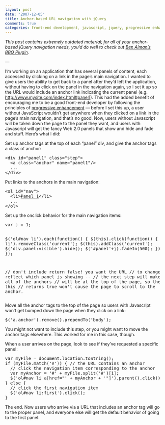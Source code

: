 ```yaml
--- 
layout: post
date: "2007-12-05"
title: Anchor-based URL navigation with jQuery
comments: true
categories: front-end development, javascript, jquery, progressive enhancement
---
```


<p><em>This post contains extremely outdated material; for all of your anchor-based jQuery navigation needs, you&rsquo;d do well to check out <a href="http://benalman.com/projects/jquery-bbq-plugin/">Ben Alman&rsquo;s BBQ Plugin</a>.</em></p>
<p>&mdash;</p>
<p>I&rsquo;m working on an application that has several panels of content, each accessed by clicking on a link in the page&rsquo;s main navigation. I wanted to give users the ability to get back to a panel after they&rsquo;d left the application, without having to click on the panel in the navigation again, so I set it up so the URL would include an anchor link indicating the current panel (e.g. <a href="http://www.mysite.com/index.html#panel1">http://www.mysite.com/index.html#panel1</a>). This had the added benefit of encouraging me to be a good front-end developer by following the principles of <a href="http://en.wikipedia.org/wiki/Progressive_enhancement">progressive enhancement</a> &mdash; before I set this up, a user without JavaScript wouldn&rsquo;t get anywhere when they clicked on a link in the page&rsquo;s main navigation, and that&rsquo;s no good. Now, users without Javascript will be taken down the page to the panel they want, and users with Javascript will get the fancy Web 2.0 panels that show and hide and fade and stuff. Here&rsquo;s what I did:</p>
<p>Set up anchor tags at the top of each &ldquo;panel&rdquo; div, and give the anchor tags a class of anchor:</p>
<div class="CodeRay">
  <div class="code"><pre>&lt;div id=&quot;panel1&quot; class=&quot;step&quot;&gt;
  &lt;a class=&quot;anchor&quot; name=&quot;panel1&quot;/&gt;
  ...
&lt;/div&gt;</pre></div>
</div>

<p>Put links to the anchors in the main navigation:</p>
<div class="CodeRay">
  <div class="code"><pre>&lt;ol id=&quot;nav&quot;&gt;
  &lt;li&gt;<a href="#panel1">Panel 1</a>&lt;/li&gt;
  ...
&lt;/ol&gt;</pre></div>
</div>

<p>Set up the onclick behavior for the main navigation items:</p>
<div class="CodeRay">
  <div class="code"><pre>var j = 1;

$('ol#nav li').each(function() {
  $(this).click(function() {
    $('ol#nav li').removeClass('current');
    $(this).addClass('current');
    $('div.panel:visible').hide();
    $('#panel'+j).fadeIn(500);
  });
  j++;
});

// don't include return false! you want the URL
// to change to reflect which panel is showing --
// the next step will make it so that all of the anchors
// will be at the top of the page, so the fact that this
// returns true won't cause the page to scroll to the anchor.</pre></div>
</div>

<p>Move all the anchor tags to the top of the page so users with Javascript won&rsquo;t get bumped down the page when they click on a link:</p>
<div class="CodeRay">
  <div class="code"><pre>$('a.anchor').remove().prependTo('body');</pre></div>
</div>

<p>You might not want to include this step, or you might want to move the anchor tags elsewhere. This worked for me in this case, though.</p>
<p>When a user arrives on the page, look to see if they&rsquo;ve requested a specific panel:</p>
<div class="CodeRay">
  <div class="code"><pre>var myFile = document.location.toString();
if (myFile.match('#')) { // the URL contains an anchor
  // click the navigation item corresponding to the anchor
  var myAnchor = '#' + myFile.split('#')[1];
  $('ol#nav li a[href=&quot;' + myAnchor + '&quot;]').parent().click();
} else {
  // click the first navigation item
  $('ol#nav li:first').click();
}</pre></div>
</div>

<p>The end. Now users who arrive via a URL that includes an anchor tag will go to the proper panel, and everyone else will get the default behavior of going to the first panel.</p>